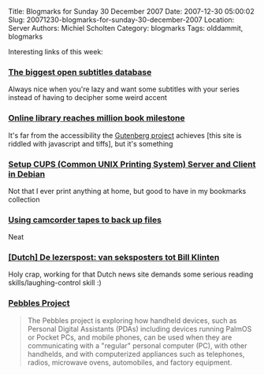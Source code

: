 Title: Blogmarks for Sunday 30 December 2007
Date: 2007-12-30 05:00:02
Slug: 20071230-blogmarks-for-sunday-30-december-2007
Location: Server
Authors: Michiel Scholten
Category: blogmarks
Tags: olddammit, blogmarks

<p>Interesting links of this week:</p>
<h3><a href="http://www.opensubtitles.com/en">The biggest open subtitles database</a></h3>
<p>Always nice when you're lazy and want some subtitles with your series instead of having to decipher some weird accent</p>
<h3><a href="http://www.linux.com/feature/123255">Online library reaches million book milestone</a></h3>
<p>It's far from the accessibility the <a href="http://www.gutenberg.org/">Gutenberg project</a> achieves [this site is riddled with javascript and tiffs], but it's something</p>
<h3><a href="http://www.debianadmin.com/setup-cups-common-unix-printing-system-server-and-client-in-debian.html">Setup CUPS (Common UNIX Printing System) Server and Client in Debian</a></h3>
<p>Not that I ever print anything at home, but good to have in my bookmarks collection</p>
<h3><a href="http://www.linux.com/feature/123169">Using camcorder tapes to back up files</a></h3>
<p>Neat</p>
<h3><a href="http://www.nu.nl/news/1365665/70/cartoon.html">[Dutch] De lezerspost: van seksposters tot Bill Klinten</a></h3>
<p>Holy crap, working for that Dutch news site demands some serious reading skills/laughing-control skill :)</p>
<h3><a href="http://basalt.amulet.cs.cmu.edu/v6/index.php">Pebbles Project</a></h3>
<blockquote><p>The Pebbles project is exploring how handheld devices, such as Personal Digital Assistants (PDAs) including devices running PalmOS or Pocket PCs, and mobile phones, can be used when they are communicating with a "regular" personal computer (PC), with other handhelds, and with computerized appliances such as telephones, radios, microwave ovens, automobiles, and factory equipment.</p></blockquote>
